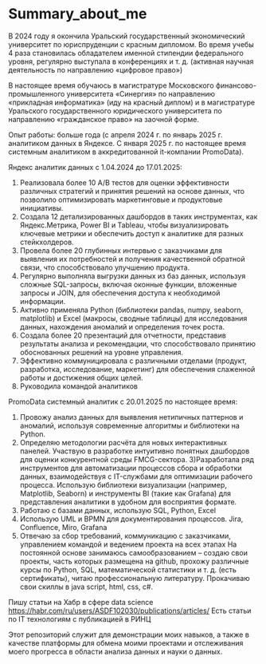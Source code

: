 # Summary_about_me
В 2024 году я окончила Уральский государственный экономический университет по юриспруденции с красным дипломом. Во время учебы 4 раза становилась обладателем именной стипендии федерального уровня, регулярно выступала в конференциях и т. д. (активная научная деятельность по направлению «цифровое право»)

В настоящее время обучаюсь в магистратуре Московского финансово-промышленного университета «Синергия» по направлению «прикладная информатика» (иду на красный диплом) и в магистратуре Уральского государственного юридического университета по направлению «гражданское право» на заочной форме.

Опыт работы: больше года (с апреля 2024 г. по январь 2025 г. аналитиком данных в Яндексе. С января 2025 г. по настоящее время системным аналитиком в аккредитованной it-компании PromoData).

Яндекс аналитик данных с 1.04.2024 до 17.01.2025:
1) Реализовала более 10 A/B тестов для оценки эффективности различных стратегий и принятия решений на основе данных, что позволило оптимизировать маркетинговые и продуктовые инициативы.
2) Создала 12 детализированных дашбордов в таких инструментах, как Яндекс.Метрика, Power BI и Tableau, чтобы визуализировать ключевые метрики и обеспечить доступ к аналитике для разных стейкхолдеров.
3) Провела более 20 глубинных интервью с заказчиками для выявления их потребностей и получения качественной обратной связи, что способствовало улучшению продукта.
4) Регулярно выполняла выгрузки данных из баз данных, используя сложные SQL-запросы, включая оконные функции, вложенные запросы и JOIN, для обеспечения доступа к необходимой информации.
5) Активно применяла Python (библиотеки pandas, numpy, seaborn, matplotlib) и Excel (макросы, сводные таблицы) для исследования данных, нахождения аномалий и определения точек роста.
6) Создала более 20 презентаций для отчетности, представив результаты анализа и рекомендации, что способствовало принятию обоснованных решений на уровне управления.
7) Эффективно коммуницировала с различными отделами (продукт, разработка, исследование, маркетинг) для обеспечения слаженной работы и достижения общих целей.
8) Руководила командой аналитиков


PromoData системный аналитик с 20.01.2025 по настоящее время:
1) Провожу анализ данных для выявления нетипичных паттернов и аномалий, используя современные алгоритмы и библиотеки на Python.
2) Определяю методологии расчёта для новых интерактивных панелей. Участвую в разработке интуитивно понятных дашбордов для оценки конкурентной среды FMCG-сектора.
3)Разработала ряд инструментов для автоматизации процессов сбора и обработки данных, взаимодействуя с IT-службами для оптимизации рабочего процесса. Использую библиотеки визуализации (например, Matplotlib, Seaborn) и инструменты BI (такие как Grafana) для представления аналитики в удобном для восприятия формате.
4) Работаю с базами данных, использую SQL, Python, Excel
5) Использую UML и BPMN для документирования процессов. Jira, Confluence, Miro, Grafana
6) Отвечаю за сбор требований, коммуникацию с заказчиками, управлением командой и ведением проекта на всех этапах
На постоянной основе занимаюсь самообразованием – создаю свои проекты, часть которых размещена на github, прохожу различные курсы по Python, SQL, математической статистики и т. д. (есть сертификаты), читаю профессиональную литературу. Прокачиваю свои скиллы в java script, html, css, c#.

Пишу статьи на Хабр в сфере data science https://habr.com/ru/users/ASDF102030/publications/articles/ Есть статьи по IT технологиям с публикацией в РИНЦ

Этот репозиторий служит для демонстрации моих навыков, а также в качестве платформы для обмена моими проектами и отслеживания моего прогресса в области анализа данных и науки о данных. 

